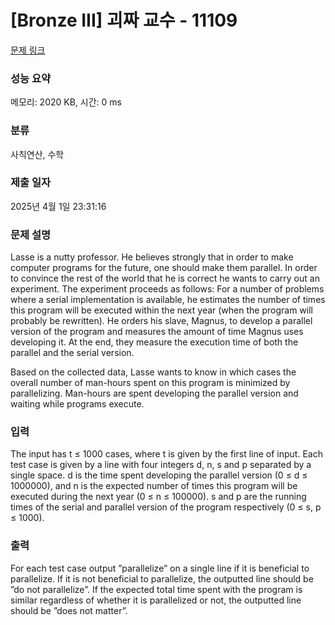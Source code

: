 # [Bronze III] 괴짜 교수 - 11109 

[문제 링크](https://www.acmicpc.net/problem/11109) 

### 성능 요약

메모리: 2020 KB, 시간: 0 ms

### 분류

사칙연산, 수학

### 제출 일자

2025년 4월 1일 23:31:16

### 문제 설명

<p>Lasse is a nutty professor. He believes strongly that in order to make computer programs for the future, one should make them parallel. In order to convince the rest of the world that he is correct he wants to carry out an experiment. The experiment proceeds as follows: For a number of problems where a serial implementation is available, he estimates the number of times this program will be executed within the next year (when the program will probably be rewritten). He orders his slave, Magnus, to develop a parallel version of the program and measures the amount of time Magnus uses developing it. At the end, they measure the execution time of both the parallel and the serial version.</p>

<p>Based on the collected data, Lasse wants to know in which cases the overall number of man-hours spent on this program is minimized by parallelizing. Man-hours are spent developing the parallel version and waiting while programs execute.</p>

### 입력 

 <p>The input has t ≤ 1000 cases, where t is given by the first line of input. Each test case is given by a line with four integers d, n, s and p separated by a single space. d is the time spent developing the parallel version (0 ≤ d ≤ 1000000), and n is the expected number of times this program will be executed during the next year (0 ≤ n ≤ 100000). s and p are the running times of the serial and parallel version of the program respectively (0 ≤ s, p ≤ 1000).</p>

### 출력 

 <p>For each test case output ”parallelize” on a single line if it is beneficial to parallelize. If it is not beneficial to parallelize, the outputted line should be ”do not parallelize”. If the expected total time spent with the program is similar regardless of whether it is parallelized or not, the outputted line should be ”does not matter”.</p>

